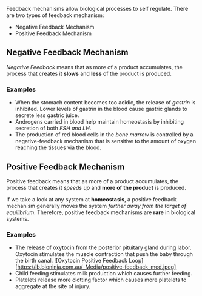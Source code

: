 Feedback mechanisms allow biological processes to self regulate.
There are two types of feedback mechanism:
- Negative Feedback Mechanism
- Positive Feedback Mechanism

## Negative Feedback Mechanism

*Negative Feedback* means that as more of a product accumulates, the process that creates it **slows** and **less** of the product is produced.

### Examples
- When the stomach content becomes too acidic, the release of *gastrin* is inhibited. Lower levels of gastrin in the blood cause gastric glands to secrete less gastric juice.
- Androgens carried in blood help maintain homeostasis by inhibiting secretion of both *FSH and LH*.
- The production of red blood cells in the *bone marrow* is controlled by a negative-feedback mechanism that is sensitive to the amount of oxygen reaching the tissues via the blood.

## Positive Feedback Mechanism

Positive feedback means that as more of a product accumulates, the process that creates it *speeds up* and **more of the product** is produced.

If we take a look at any system at **homeostasis**, a positive feedback mechanism generally moves the system *further away from the target of equilibrium*. Therefore, positive feedback mechanisms are **rare** in biological systems.

### Examples

- The release of oxytocin from the posterior pituitary gland during labor. Oxytocin stimulates the muscle contraction that push the baby through the birth canal. ![Oxytocin Positive Feedback Loop][https://ib.bioninja.com.au/_Media/positive-feedback_med.jpeg]
- Child feeding stimulates milk production which causes further feeding.
- Platelets release more clotting factor which causes more platelets to aggregate at the site of injury.


